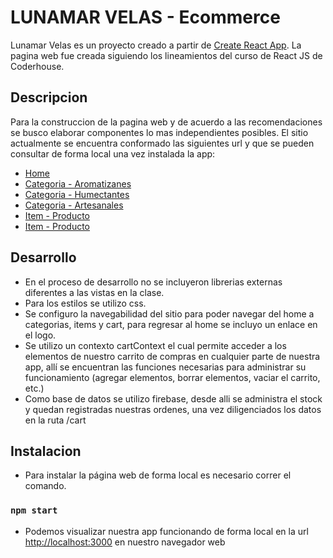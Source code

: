 # LUNAMAR VELAS - Ecommerce

Lunamar Velas es un proyecto creado a partir de [Create React App](https://github.com/facebook/create-react-app).
La pagina web fue creada siguiendo los lineamientos del curso de React JS de Coderhouse.

## Descripcion

Para la construccion de la pagina web y de acuerdo a las recomendaciones se busco elaborar componentes lo mas independientes posibles. El sitio actualmente se encuentra conformado las siguientes url y que se pueden consultar de forma local una vez instalada la app: 
- [Home](http://localhost:3000/)
- [Categoria - Aromatizanes](http://localhost:3000/category/aromatizantes)
- [Categoria - Humectantes](http://localhost:3000/category/humectantes)
- [Categoria - Artesanales](http://localhost:3000/category/artesanales)
- [Item - Producto](http://localhost:3000/item/5)
- [Item - Producto](http://localhost:3000/cart)


## Desarrollo

- En el proceso de desarrollo no se incluyeron librerias externas diferentes a las vistas en la clase. 
- Para los estilos se utilizo css.
- Se configuro la navegabilidad del sitio para poder navegar del home a categorias, items y cart, para regresar al home se incluyo un enlace en el logo.
- Se utilizo un contexto cartContext el cual permite acceder a los elementos de nuestro carrito de compras en cualquier parte de nuestra app, allí se encuentran las funciones necesarias para administrar su funcionamiento (agregar elementos, borrar elementos, vaciar el carrito, etc.)
- Como base de datos se utilizo firebase, desde alli se administra el stock y quedan registradas nuestras ordenes, una vez diligenciados los datos en la ruta /cart

## Instalacion

- Para instalar la página web de forma local es necesario correr el comando.

### `npm start`

- Podemos visualizar nuestra app funcionando de forma local en la url [http://localhost:3000](http://localhost:3000) en nuestro navegador web


